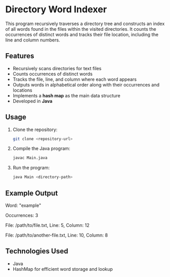 # Directory Word Indexer

This program recursively traverses a directory tree and constructs an index of all words found in the files within the visited directories. It counts the occurrences of distinct words and tracks their file location, including the line and column numbers.

## Features

- Recursively scans directories for text files
- Counts occurrences of distinct words
- Tracks the file, line, and column where each word appears
- Outputs words in alphabetical order along with their occurrences and locations
- Implements a **hash map** as the main data structure
- Developed in **Java**

## Usage

1. Clone the repository:
   ```sh
   git clone <repository-url>
   
2. Compile the Java program:
   ```sh
   javac Main.java
   
3. Run the program:
   ```sh
   java Main <directory-path>

## Example Output

Word: "example"

Occurrences: 3

File: /path/to/file.txt, Line: 5, Column: 12

File: /path/to/another-file.txt, Line: 10, Column: 8


## Technologies Used

- Java
- HashMap for efficient word storage and lookup
